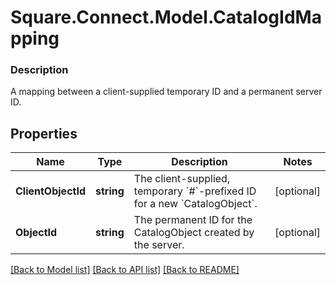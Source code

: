 # Square.Connect.Model.CatalogIdMapping

### Description

A mapping between a client-supplied temporary ID and a permanent server ID.

## Properties

Name | Type | Description | Notes
------------ | ------------- | ------------- | -------------
**ClientObjectId** | **string** | The client-supplied, temporary &#x60;#&#x60;-prefixed ID for a new &#x60;CatalogObject&#x60;. | [optional] 
**ObjectId** | **string** | The permanent ID for the CatalogObject created by the server. | [optional] 



[[Back to Model list]](../README.md#documentation-for-models) [[Back to API list]](../README.md#documentation-for-api-endpoints) [[Back to README]](../README.md)

